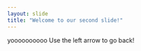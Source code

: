 ```yaml
---
layout: slide
title: "Welcome to our second slide!"
---
```

yoooooooooo
Use the left arrow to go back!
